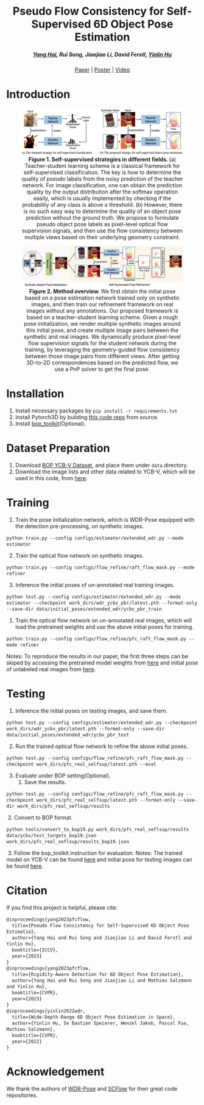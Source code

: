 <h1 align="center"> Pseudo Flow Consistency for Self-Supervised 6D Object Pose Estimation </h1>

<h5 align="center"><a href="https://yanghai-1218.github.io">Yang Hai</a>, Rui Song, Jiaojiao Li, David Ferstl, <a href="https://yinlinhu.github.io">Yinlin Hu</a></h5>

<p align="center">
  <a href="https://arxiv.org/abs/2308.10016">Paper</a> |
  <a href="https://yanghai-1218.github.io/publications/PseudoFlow-poster.pdf">Poster</a> |
  <a href="https://www.youtube.com/watch?v=wjm4hLTn5Bw">Video</a>
</p>

# Introduction
<figure>
<img src="resources/motivation.png">
<figcaption align = "center"><b>Figure 1. Self-supervised strategies in different fields. </b>(a) Teacher-student learning scheme is a classical framework for self-supervised classification. The key is how to determine the quality of pseudo labels from the noisy prediction of the teacher network. For image classification, one can obtain the prediction quality by the output distribution after the softmax operation easily, which is usually implemented by checking if the probability of any class is above a threshold. (b) However, there is no such easy way to determine the quality of an object pose prediction without the ground truth. We propose to formulate pseudo object pose labels as pixel-level optical flow supervision signals, and then use the flow consistency between multiple views based on their underlying geometry constraint.
 </figcaption>
</figure>
<figure>
<img src="resources/arch.png">
<figcaption align = "center"><b>Figure 2. Method overview. </b> We first obtain the initial pose based on a pose estimation network trained only on synthetic images, and then train our refinement framework on real images without any annotations. Our proposed framework is based on a teacher-student learning scheme. Given a rough pose initialization, we render multiple synthetic images around this initial pose, and create multiple image pairs between the synthetic and real images. We dynamically produce pixel-level flow supervision signals for the student network during the training, by leveraging the geometry-guided flow consistency between those image pairs from different views. After getting 3D-to-2D correspondences based on the predicted flow, we use a PnP solver to get the final pose.
 </figcaption>
</figure>


# Installation
1. Install necessary packages by `pip install -r requirements.txt`
2. Install Pytorch3D by building [this code repo](https://github.com/YangHai-1218/pytorch3d) from source.
3. Install [bop_toolkit](https://github.com/thodan/bop_toolkit)(Optional).


# Dataset Preparation
1. Download [BOP YCB-V Dataset](https://bop.felk.cvut.cz/datasets/), and place them under `data` directory.
2. Download the image lists and other data related to YCB-V, which will be used in this code, from [here]().

# Training
1. Train the pose initialization network, which is WDR-Pose equipped with the detection pre-processing, on synthetic images.
```shell
python train.py --config configs/estimator/extended_wdr.py --mode estimator
```
2. Train the optical flow network on synthetic images.
```shell
python train.py --config configs/flow_refine/raft_flow_mask.py --mode refiner
```
3. Inference the initial poses of un-annotated real training images.
```shell
python test.py --config configs/estimator/extended_wdr.py --mode estimator --checkpoint work_dirs/wdr_ycbv_pbr/latest.pth --format-only --save-dir data/initial_poses/extended_wdr/ycbv_pbr_train
```
1. Train the optical flow network on un-annotated real images, which will load the pretrained weights and use the above initial poses for training.
```shell
python train.py --config configs/flow_refine/pfc_raft_flow_mask.py --mode refiner
```
Notes: To reproduce the results in our paper, the first three steps can be skiped by accessing the pretrained model weights from [here](https://drive.google.com/drive/folders/1j5joP1MSOJWrp1W28v86M9rxPQLS_iBm) and initial pose of unlabeled real images from [here](https://drive.google.com/drive/folders/1U33pwPyZNtw_zYc9P1O4PEnad_9TaYMj). 

# Testing
1. Inference the initial poses on testing images, and save them.
```shell
python test.py --config configs/estimator/extended_wdr.py --checkpoint work_dirs/wdr_ycbv_pbr/latest.pth --format-only --save-dir data/initial_poses/extended_wdr/ycbv_pbr_test
```
2. Run the trained optical flow network to refine the above initial poses.
```shell
python test.py --config configs/flow_refine/pfc_raft_flow_mask.py --checkpoint work_dirs/pfc_real_selfsup/latest.pth --eval
```
3. Evaluate under BOP setting(Optional).
   1. Save the results.
```shell
python test.py --config configs/flow_refine/pfc_raft_flow_mask.py --checkpoint work_dirs/pfc_real_selfsup/latest.pth --format-only --save-dir work_dirs/pfc_real_seflsup/results
```
​		2. Convert to BOP format.
```shell
python tools/convert_to_bop19.py work_dirs/pfc_real_seflsup/results data/ycbv/test_targets_bop19.json work_dirs/pfc_real_seflsup/results_bop19.json
```
​		3. Follow the bop_toolkit instruction for evaluation. 
Notes: The trained model on YCB-V can be found [here](https://drive.google.com/drive/folders/1j5joP1MSOJWrp1W28v86M9rxPQLS_iBm) and initial pose for testing images can be found [here](https://drive.google.com/drive/folders/1U33pwPyZNtw_zYc9P1O4PEnad_9TaYMj).
# Citation
If you find this project is helpful, please cite:

 ```
 @inproceedings{yang2023pfcflow,
   title={Pseudo Flow Consistency for Self-Supervised 6D Object Pose Estimatio},
   author={Yang Hai and Rui Song and Jiaojiao Li and David Ferstl and Yinlin Hu},
   booktitle={ICCV},
   year={2023}
 }
 @inproceedings{yang2023pfcflow,
   title={Rigidity-Aware Detection for 6D Object Pose Estimation},
   author={Yang Hai and Rui Song and Jiaojiao Li and Mathieu Salzmann and Yinlin Hu},
   booktitle={CVPR},
   year={2023}
 }
 @inproceedings{yinlin2022wdr,
   title={Wide-Depth-Range 6D Object Pose Estimation in Space},
   author={Yinlin Hu, Se ́bastien Speierer, Wenzel Jakob, Pascal Fua, Mathieu Salzmann},
   booktitle={CVPR},
   year={2022}
 }
 ```

# Acknowledgement
We thank the authors of [WDR-Pose](https://github.com/cvlab-epfl/wide-depth-range-pose) and [SCFlow](https://github.com/YangHai-1218/SCFlow) for their great code repositories.